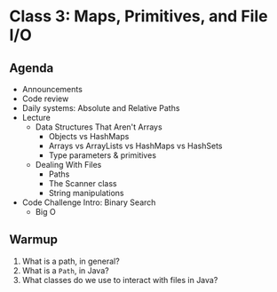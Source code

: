# Class 3: Maps, Primitives, and File I/O

## Agenda

- Announcements
- Code review
- Daily systems: Absolute and Relative Paths
- Lecture
  - Data Structures That Aren't Arrays
    - Objects vs HashMaps
    - Arrays vs ArrayLists vs HashMaps vs HashSets
    - Type parameters & primitives
  - Dealing With Files
    - Paths
    - The Scanner class
    - String manipulations
- Code Challenge Intro: Binary Search
  - Big O

## Warmup

1. What is a path, in general?
2. What is a `Path`, in Java?
3. What classes do we use to interact with files in Java?
